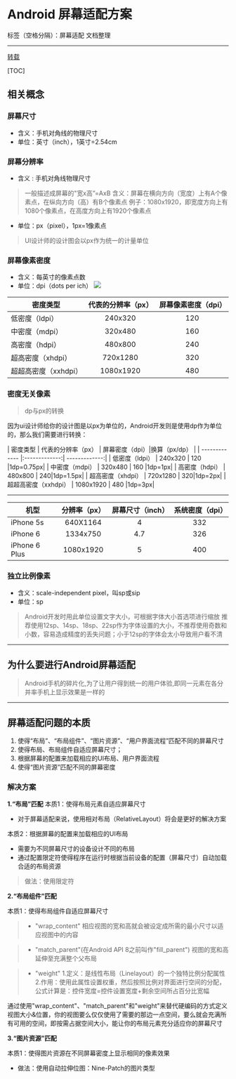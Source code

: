 ﻿# Android 屏幕适配方案

标签（空格分隔）：屏幕适配 文档整理  

---
[转载](https://www.jianshu.com/p/ec5a1a30694b "Carson_Ho")

[TOC]

## 相关概念



### 屏幕尺寸

 - 含义：手机对角线的物理尺寸 
 - 单位：英寸（inch），1英寸=2.54cm

### 屏幕分辨率

* 含义 : 手机对角线物理尺寸

> 一般描述成屏幕的"宽x高”=AxB
> 含义：屏幕在横向方向（宽度）上有A个像素点，在纵向方向（高）有B个像素点
> 例子：1080x1920，即宽度方向上有1080个像素点，在高度方向上有1920个像素点

* 单位：px（pixel），1px=1像素点

> UI设计师的设计图会以px作为统一的计量单位


### 屏幕像素密度

 - 含义：每英寸的像素点数 
 - 单位：dpi（dots per ich）
![](https://upload-images.jianshu.io/upload_images/944365-5f2509be9276460c.png?imageMogr2/auto-orient/strip%7CimageView2/2/w/539)


| 密度类型 | 代表的分辨率（px） | 屏幕像素密度（dpi）|
| ------------- |:-------------:|:-------------:|
| 低密度（ldpi） | 240x320 | 120 |
| 中密度（mdpi） | 320x480 | 160 |
| 高密度（hdpi） | 480x800 | 240|
| 超高密度（xhdpi） | 720x1280 | 320|
| 超超高密度（xxhdpi） | 1080x1920 | 480 |

### 密度无关像素

> dp与px的转换

因为ui设计师给你的设计图是以px为单位的，Android开发则是使用dp作为单位的，那么我们需要进行转换：

| 密度类型 | 代表的分辨率（px） | 屏幕密度（dpi）|换算（px/dp） |
| ------------- |:-------------:| -------------:| 
| 低密度（ldpi） | 240x320 | 120 |1dp=0.75px|
| 中密度（mdpi） | 320x480 | 160 |1dp=1px|
| 高密度（hdpi） | 480x800 | 240|1dp=1.5px|
| 超高密度（xhdpi） | 720x1280 | 320|1dp=2px|
| 超超高密度（xxhdpi） | 1080x1920 | 480 |1dp=3px|


---

|机型|   分辨率（px）  |  屏幕尺寸（inch） | 系统密度（dpi）|
| ------------- |:-------------:| :-------------:| :-------------:| 
|iPhone 5s| 640X1164     |  4 | 332 |
|iPhone 6| 1334x750     |  4.7 | 326 |
| iPhone 6 Plus    | 1080x1920  |5| 400 |

### 独立比例像素

 - 含义：scale-independent pixel，叫sp或sip 
 - 单位：sp

> Android开发时用此单位设置文字大小，可根据字体大小首选项进行缩放
> 推荐使用12sp、14sp、18sp、22sp作为字体设置的大小，不推荐使用奇数和小数，容易造成精度的丢失问题；小于12sp的字体会太小导致用户看不清

---

##  为什么要进行Android屏幕适配

> Android手机的碎片化,为了让用户得到统一的用户体验,即同一元素在各分并率手机上显示效果是一样的


---


## 屏幕适配问题的本质

 1. 使得“布局”、“布局组件”、“图片资源”、“用户界面流程”匹配不同的屏幕尺寸
 2. 使得布局、布局组件自适应屏幕尺寸；
 3. 根据屏幕的配置来加载相应的UI布局、用户界面流程 
 4. 使得“图片资源”匹配不同的屏幕密度


### 解决方案

**1.“布局”匹配**
本质1：使得布局元素自适应屏幕尺寸

*  对于屏幕适配来说，使用相对布局（RelativeLayout）将会是更好的解决方案


本质2：根据屏幕的配置来加载相应的UI布局

* 需要为不同屏幕尺寸的设备设计不同的布局
* 通过配置限定符使得程序在运行时根据当前设备的配置（屏幕尺寸）自动加载合适的布局资源

> 做法：使用限定符


**2.“布局组件”匹配**

本质1：使得布局组件自适应屏幕尺寸

> *  "wrap_content" 
相应视图的宽和高就会被设定成所需的最小尺寸以适应视图中的内容 

> * "match_parent"(在Android
> API 8之前叫作"fill_parent") 视图的宽和高延伸至充满整个父布局 

> * "weight"
> 1.定义：是线性布局（Linelayout）的一个独特比例分配属性
> 2.作用：使用此属性设置权重，然后按照比例对界面进行空间的分配，
公式计算是：控件宽度=控件设置宽度+剩余空间所占百分比宽幅

通过使用"wrap_content"、"match_parent"和"weight"来替代硬编码的方式定义视图大小&位置，你的视图要么仅仅使用了需要的那边一点空间，要么就会充满所有可用的空间，即按需占据空间大小，能让你的布局元素充分适应你的屏幕尺寸

**3.“图片资源”匹配**

本质1：使得图片资源在不同屏幕密度上显示相同的像素效果

* 做法：使用自动拉伸位图：Nine-Patch的图片类型













